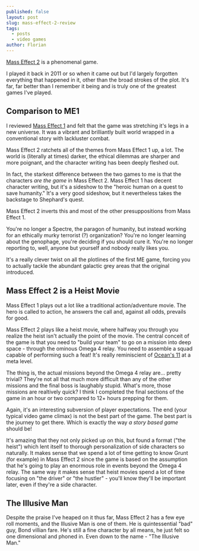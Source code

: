 ```yaml
---
published: false
layout: post
slug: mass-effect-2-review
tags:
  - posts
  - video games
author: Florian
---
```


[Mass Effect 2](https://en.wikipedia.org/wiki/Mass_Effect_2) is a phenomenal game.

I played it back in 2011 or so when it came out but I'd largely forgotten everything that happened in it, other than the broad strokes of the plot. It's far, far better than I remember it being and is truly one of the greatest games I've played.

## Comparison to ME1

I reviewed [Mass Effect 1](https://floverfelt.org/posts/mass-effect-review) and felt that the game was stretching it's legs in a new universe. It was a vibrant and brilliantly built world wrapped in a conventional story with lackluster combat.

Mass Effect 2 ratchets all of the themes from Mass Effect 1 up, a lot. The world is (literally at times) darker, the ethical dilemmas are sharper and more poignant, and the character writing has been deeply fleshed out. 

In fact, the starkest difference between the two games to me is that the characters *are the game* in Mass Effect 2. Mass Effect 1 has decent character writing, but it's a sideshow to the "heroic human on a quest to save humanity." It's a very good sideshow, but it nevertheless takes the backstage to Shephard's quest.

Mass Effect 2 inverts this and most of the other presuppositions from Mass Effect 1.

You're no longer a Spectre, the paragon of humanity, but instead working for an ethically murky terrorist (?) organization? You're no longer learning about the genophage, you're deciding if you should cure it. You're no longer reporting to, well, anyone but yourself and nobody really likes you.

It's a really clever twist on all the plotlines of the first ME game, forcing you to actually tackle the abundant galactic grey areas that the original introduced.

## Mass Effect 2 is a Heist Movie

Mass Effect 1 plays out a lot like a traditional action/adventure movie. The hero is called to action, he answers the call and, against all odds, prevails for good.

Mass Effect 2 plays like a heist movie, where halfway you through you realize the heist isn't actually the point of the movie. The central conceit of the game is that you need to "build your team" to go on a mission into deep space - through the ominous Omega 4 relay. You need to assemble a squad capable of performing such a feat! It's really reminiscient of [Ocean's 11](https://en.wikipedia.org/wiki/Ocean%27s_(film_series)) at a meta level.

The thing is, the actual missions beyond the Omega 4 relay are... pretty trivial? They're not all that much more difficult than any of the other missions and the final boss is laughably stupid. What's more, those missions are realtively quick? I think I completed the final sections of the game in an hour or two compared to 12+ hours prepping for them.

Again, it's an interesting subversion of player expectations. The end (your typical video game climax) is not the best part of the game. The best part is the journey to get there. Which is exactly the way *a story based game* should be! 

It's amazing that they not only picked up on this, but found a format ("the heist") which lent itself to thorough personalization of side characters so naturally. It makes sense that we spend a lot of time getting to know Grunt (for example) in Mass Effect 2 since the game is based on the assumption that he's going to play an enormous role in events beyond the Omega 4 relay. The same way it makes sense that heist movies spend a lot of time focusing on "the driver" or "the hustler" - you'll know they'll be important later, even if they're a side character.

## The Illusive Man

Despite the praise I've heaped on it thus far, Mass Effect 2 has a few eye roll moments, and the Illusive Man is one of them. He is quintessential "bad" guy, Bond villian fare. He's still a fine character by all means, he just felt so one dimensional and phoned in. Even down to the name - "The Illusive Man."
















